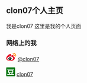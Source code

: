 ## clon07个人主页

我是clon07 这里是我的个人页面



### 网络上的我

  ![Image](/css/weibo.png) [@clon07](https://weibo.com/clon07)
  
  
  ![Image](/css/db.png) [clon07](https://www.douban.com/people/clon07/) 
  


